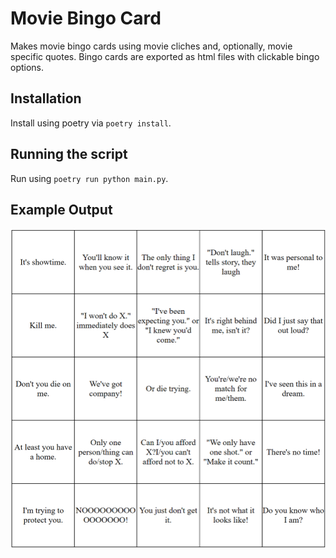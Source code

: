 # Movie Bingo Card
Makes movie bingo cards using movie cliches and, optionally, movie specific quotes.
Bingo cards are exported as html files with clickable bingo options.

## Installation
Install using poetry via `poetry install`.

## Running the script
Run using `poetry run python main.py`.

## Example Output
![example bingo card](\assets\example-card.png)
